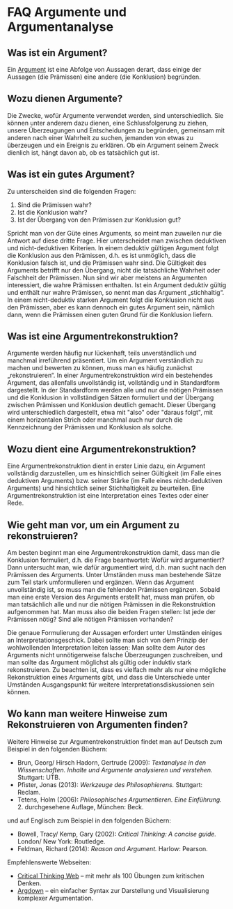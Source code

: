 # FAQ Argumente und Argumentanalyse

## Was ist ein Argument?

Ein [Argument](http://de.wikipedia.org/wiki/Argument) ist eine Abfolge von Aussagen derart, dass einige der Aussagen (die Prämissen) eine andere (die Konklusion) begründen.

## Wozu dienen Argumente?

Die Zwecke, wofür Argumente verwendet werden, sind unterschiedlich. Sie können unter anderem dazu dienen, eine Schlussfolgerung zu ziehen, unsere Überzeugungen und Entscheidungen zu begründen, gemeinsam mit anderen nach einer Wahrheit zu suchen, jemanden von etwas zu überzeugen und ein Ereignis zu erklären. Ob ein Argument seinem Zweck dienlich ist, hängt davon ab, ob es tatsächlich gut ist.

## Was ist ein gutes Argument?

Zu unterscheiden sind die folgenden Fragen:

1. Sind die Prämissen wahr?
2. Ist die Konklusion wahr?
3. Ist der Übergang von den Prämissen zur Konklusion gut?

Spricht man von der Güte eines Arguments, so meint man zuweilen nur die Antwort auf diese dritte Frage. Hier unterscheidet man zwischen deduktiven und nicht-deduktiven Kriterien. In einem deduktiv gültigen Argument folgt die Konklusion aus den Prämissen, d.h. es ist unmöglich, dass die Konklusion falsch ist, und die Prämissen wahr sind. Die Gültigkeit des Arguments betrifft nur den Übergang, nicht die tatsächliche Wahrheit oder Falschheit der Prämissen. Nun sind wir aber meistens an Argumenten interessiert, die wahre Prämissen enthalten. Ist ein Argument deduktiv gültig und enthält nur wahre Prämissen, so nennt man das Argument „stichhaltig“. In einem nicht-deduktiv starken Argument folgt die Konklusion nicht aus den Prämissen, aber es kann dennoch ein gutes Argument sein, nämlich dann, wenn die Prämissen einen guten Grund für die Konklusion liefern.

## Was ist eine Argumentrekonstruktion?

Argumente werden häufig nur lückenhaft, teils unverständlich und manchmal irreführend präsentiert. Um ein Argument verständlich zu machen und bewerten zu können, muss man es häufig zunächst „rekonstruieren“. In einer Argumentrekonstruktion wird ein bestehendes Argument, das allenfalls unvollständig ist, vollständig und in Standardform dargestellt. In der Standardform werden alle und nur die nötigen Prämissen und die Konklusion in vollständigen Sätzen formuliert und der Übergang zwischen Prämissen und Konklusion deutlich gemacht. Dieser Übergang wird unterschiedlich dargestellt, etwa mit "also" oder "daraus folgt", mit einem horizontalen Strich oder manchmal auch nur durch die Kennzeichnung der Prämissen und Konklusion als solche.

## Wozu dient eine Argumentrekonstruktion?

Eine Argumentrekonstruktion dient in erster Linie dazu, ein Argument vollständig darzustellen, um es hinsichtlich seiner Gültigkeit (im Falle eines deduktiven Arguments) bzw. seiner Stärke (im Falle eines nicht-deduktiven Arguments) und hinsichtlich seiner Stichhaltigkeit zu beurteilen. Eine Argumentrekonstruktion ist eine Interpretation eines Textes oder einer Rede.

## Wie geht man vor, um ein Argument zu rekonstruieren?

Am besten beginnt man eine Argumentrekonstruktion damit, dass man die Konklusion formuliert, d.h. die Frage beantwortet: Wofür wird argumentiert? Dann untersucht man, wie dafür argumentiert wird, d.h. man sucht nach den Prämissen des Arguments. Unter Umständen muss man bestehende Sätze zum Teil stark umformulieren und ergänzen. Wenn das Argument unvollständig ist, so muss man die fehlenden Prämissen ergänzen. Sobald man eine erste Version des Arguments erstellt hat, muss man prüfen, ob man tatsächlich alle und nur die nötigen Prämissen in die Rekonstruktion aufgenommen hat. Man muss also die beiden Fragen stellen: Ist jede der Prämissen nötig? Sind alle nötigen Prämissen vorhanden?

Die genaue Formulierung der Aussagen erfordert unter Umständen einiges an Interpretationsgeschick. Dabei sollte man sich von dem Prinzip der wohlwollenden Interpretation leiten lassen: Man sollte dem Autor des Arguments nicht unnötigerweise falsche Überzeugungen zuschreiben, und man sollte das Argument möglichst als gültig oder induktiv stark rekonstruieren. Zu beachten ist, dass es vielfach mehr als nur eine mögliche Rekonstruktion eines Arguments gibt, und dass die Unterschiede unter Umständen Ausgangspunkt für weitere Interpretationsdiskussionen sein können.

## Wo kann man weitere Hinweise zum Rekonstruieren von Argumenten finden?

Weitere Hinweise zur Argumentrekonstruktion findet man auf Deutsch zum Beispiel in den folgenden Büchern:

- Brun, Georg/ Hirsch Hadorn, Gertrude (2009): _Textanalyse in den Wissenschaften. Inhalte und Argumente analysieren und verstehen._ Stuttgart: UTB.
- Pfister, Jonas (2013): _Werkzeuge des Philosophierens._ Stuttgart: Reclam.
- Tetens, Holm (2006): _Philosophisches Argumentieren. Eine Einführung._ 2. durchgesehene Auflage, München: Beck.

und auf Englisch zum Beispiel in den folgenden Büchern:

- Bowell, Tracy/ Kemp, Gary (2002): _Critical Thinking: A concise guide._ London/ New York: Routledge.
- Feldman, Richard (2014): _Reason and Argument._ Harlow: Pearson.

Empfehlenswerte Webseiten:

- [Critical Thinking Web](https://philosophy.hku.hk/think/) – mit mehr als 100 Übungen zum kritischen Denken.
- [Argdown](http://argdown.org) – ein einfacher Syntax zur Darstellung und Visualisierung komplexer Argumentation.
